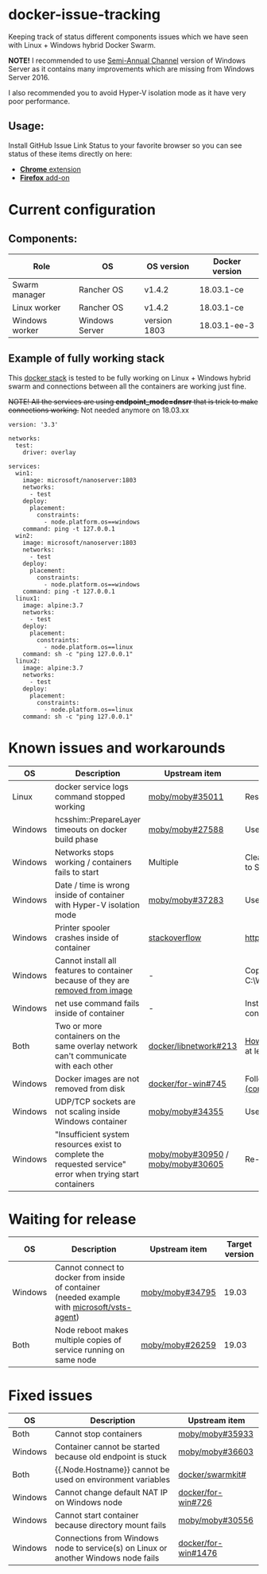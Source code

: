 # docker-issue-tracking
Keeping track of status different components issues which we have seen with Linux + Windows hybrid Docker Swarm.

**NOTE!** I recommended to use [Semi-Annual Channel](https://docs.microsoft.com/en-us/windows-server/get-started/semi-annual-channel-overview) version of Windows Server as it contains many improvements which are missing from Windows Server 2016.

I also recommended you to avoid Hyper-V isolation mode as it have very poor performance.

## Usage:
Install GitHub Issue Link Status to your favorite browser so you can see status of these items directly on here:
- [**Chrome** extension](https://chrome.google.com/webstore/detail/github-issue-link-status/nbiddhncecgemgccalnoanpnenalmkic)
- [**Firefox** add-on](https://addons.mozilla.org/en-US/firefox/addon/github-issue-link-status/)

# Current configuration
## Components:
| Role           | OS             | OS version   | Docker version               |
| -------------- | -------------- | ------------ | ---------------------------- |
| Swarm manager  | Rancher OS     | v1.4.2       | 18.03.1-ce                   |
| Linux worker   | Rancher OS     | v1.4.2       | 18.03.1-ce                   |
| Windows worker | Windows Server | version 1803 | 18.03.1-ee-3                 |

## Example of fully working stack

This [docker stack](https://docs.docker.com/engine/reference/commandline/stack_deploy/) is tested to be fully working on Linux + Windows hybrid swarm and connections between all the containers are working just fine.

~~NOTE! All the services are using **endpoint_mode=dnsrr** that is trick to make connections working.~~
Not needed anymore on 18.03.xx
```
version: '3.3'

networks:
  test:
    driver: overlay

services:
  win1:
    image: microsoft/nanoserver:1803
    networks:
      - test
    deploy:
      placement:
        constraints:
          - node.platform.os==windows
    command: ping -t 127.0.0.1
  win2:
    image: microsoft/nanoserver:1803
    networks:
      - test
    deploy:
      placement:
        constraints:
          - node.platform.os==windows
    command: ping -t 127.0.0.1
  linux1:
    image: alpine:3.7
    networks:
      - test
    deploy:
      placement:
        constraints:
          - node.platform.os==linux
    command: sh -c "ping 127.0.0.1"
  linux2:
    image: alpine:3.7
    networks:
      - test
    deploy:
      placement:
        constraints:
          - node.platform.os==linux
    command: sh -c "ping 127.0.0.1"
```


# Known issues and workarounds
| OS      | Description                                                                 | Upstream item          | Workaround / solution                                                                   |
| ------- | --------------------------------------------------------------------------- | ---------------------- | --------------------------------------------------------------------------------------- |
| Linux   | docker service logs command stopped working | [moby/moby#35011](https://github.com/moby/moby/issues/35011) | Restart all Swarm managers one by one |
| Windows | hcsshim::PrepareLayer timeouts on docker build phase | [moby/moby#27588](https://github.com/moby/moby/issues/27588) | Use Core version of Windows Server |
| Windows | Networks stops working / containers fails to start | Multiple | Clear networks with [this](https://github.com/MicrosoftDocs/Virtualization-Documentation/tree/master/windows-server-container-tools/CleanupContainerHostNetworking) script and join node back to Swarm |
| Windows | Date / time is wrong inside of container with Hyper-V isolation mode | [moby/moby#37283](https://github.com/moby/moby/issues/37283) | Use process isolation mode |
| Windows | Printer spooler crashes inside of container | [stackoverflow](https://stackoverflow.com/questions/41565459/windows-2016-docker-container-error/) | https://stackoverflow.com/a/50748146/9529640 |
| Windows | Cannot install all features to container because of they are [removed from image](https://docs.microsoft.com/en-us/windows-server/administration/server-core/server-core-container-removed-roles) | - | Copy needed packages from host machine C:\Windows\WinSxs and install using dism | 
| Windows | net use command fails inside of container | - | Install File-Services feature to host *and* to container |
| Both    | Two or more containers on the same overlay network can't communicate with each other | [docker/libnetwork#213](https://github.com/docker/libnetwork/pull/2134) | [How to recover from a split gossip cluster](https://success.docker.com/article/how-to-recover-from-split-gossip-cluster) or use at least version 18.06 | 
| Windows | Docker images are not removed from disk | [docker/for-win#745](https://github.com/docker/for-win/issues/745) | Follow cleanup guide on [docker/for-win#745 (comment)](https://github.com/docker/for-win/issues/745#issuecomment-445243539)  |
| Windows | UDP/TCP sockets are not scaling inside Windows container  | [moby/moby#34355](https://github.com/moby/moby/issues/34355) | Use Windows Server 2019 |
| Windows | "Insufficient system resources exist to complete the requested service" error when trying start containers | [moby/moby#30950](https://github.com/moby/moby/issues/30950) / [moby/moby#30605](https://github.com/moby/moby/issues/30605#issuecomment-278328761) | Re-create server... |

# Waiting for release
| OS      | Description                                                                 | Upstream item          | Target version |
| ------- | --------------------------------------------------------------------------- | ---------------------- | -------------- |
| Windows | Cannot connect to docker from inside of container (needed example with [microsoft/vsts-agent](https://hub.docker.com/r/microsoft/vsts-agent/)) | [moby/moby#34795](https://github.com/moby/moby/issues/34795) | 19.03 |
| Both    | Node reboot makes multiple copies of service running on same node | [moby/moby#26259](https://github.com/moby/moby/issues/26259) | 19.03 |


# Fixed issues
| OS      | Description                                                                 | Upstream item          | 
| ------- | --------------------------------------------------------------------------- | ---------------------- | 
| Both    | Cannot stop containers | [moby/moby#35933](https://github.com/moby/moby/issues/35933) |
| Windows | Container cannot be started because old endpoint is stuck | [moby/moby#36603](https://github.com/moby/moby/pull/36603) |
| Both    | {{.Node.Hostname}} cannot be used on environment variables | [docker/swarmkit#](https://github.com/docker/swarmkit/issues/1951) | 
| Windows | Cannot change default NAT IP on Windows node | [docker/for-win#726](https://github.com/docker/for-win/issues/726) |
| Windows | Cannot start container because directory mount fails | [moby/moby#30556](https://github.com/moby/moby/issues/30556) |
| Windows | Connections from Windows node to service(s) on Linux or another Windows node fails | [docker/for-win#1476](https://github.com/docker/for-win/issues/1476) |